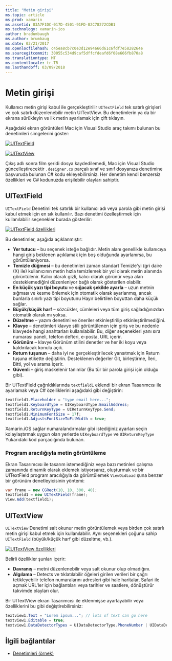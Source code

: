 ```yaml
---
title: "Metin girişi"
ms.topic: article
ms.prod: xamarin
ms.assetid: 03A7F1DC-017D-4501-91FD-82C78272CDB1
ms.technology: xamarin-ios
author: bradumbaugh
ms.author: brumbaug
ms.date: 03/21/2017
ms.openlocfilehash: c45ea8cb7c0e3d12e94666d61c6fdf7e5828264e
ms.sourcegitcommit: 30055c534d9caf5dffcfdeafd6f08e666fb870a8
ms.translationtype: MT
ms.contentlocale: tr-TR
ms.lasthandoff: 03/09/2018
---
```

# <a name="text-input"></a>Metin girişi

Kullanıcı metin girişi kabul ile gerçekleştirilir `UITextField` tek satırlı girişleri ve çok satırlı düzenlenebilir metin UITextView. Bu denetimlerin ya da bir ekrana sürükleyin ve ilk metin ayarlamak için çift tıklayın.

Aşağıdaki ekran görüntüleri Mac için Visual Studio araç takımı bulunan bu denetimleri simgelerini göster:

 [![](text-input-images/image11a.png "UITextField")](text-input-images/image11a.png#lightbox)

 [![](text-input-images/image13a.png "UITextView")](text-input-images/image13a.png#lightbox)

Çıkış adlı sonra film şeridi dosya kaydedilemedi, Mac için Visual Studio güncelleştirecektir `.designer.cs` parçalı sınıf ve sınıf dosyanıza denetimine başvuruda bulunan C# kodu ekleyebilirsiniz. Her denetim kendi benzersiz özellikleri ve C# kodunuzda erişilebilir olayları sahiptir.

 <a name="UITextField" />


## <a name="uitextfield"></a>UITextField

`UITextField` Denetimi tek satırlık bir kullanıcı adı veya parola gibi metin girişi kabul etmek için en sık kullanılır. Bazı denetimi özelleştirmek için kullanılabilir seçenekler burada gösterilir:

 [![](text-input-images/image15a.png "UITextField özellikleri")](text-input-images/image15a.png#lightbox)

Bu denetimler, aşağıda açıklanmıştır:

-  **Yer tutucu** – bu seçenek isteğe bağlıdır. Metin alanı genellikle kullanıcıya hangi giriş beklenen açıklamak için boş olduğunda ayarlanırsa, bu görüntüleniyorsa.
-  **Temizle düğmesi** – bu denetimleri zaman standart Temizle'yi (gri daire (X) ile) kullanıcının metin hızla temizlemek bir yol olarak metin alanında görüntülenir. Kalıcı olarak gizli, kalıcı olarak görünür veya alan desteklemediğini düzenleniyor bağlı olarak gösterilen olabilir.
-  **En küçük yazı tipi boyutu** ve **sığacak şekilde ayarla** – uzun metnin sığması ve kesme önlemek için otomatik olarak ayarlanmış, ancak bunlarla sınırlı yazı tipi boyutunu Hayır belirtilen boyuttan daha küçük sağlar.
-  **Büyük/küçük harf** – sözcükler, cümleleri veya tüm giriş sağladığınızdan otomatik olarak mı yoksa.
-  **Düzeltme** – yazım denetimi ve öneriler etkinleştirilip etkinleştirilmediğini.
-  **Klavye** – denetimleri klavye stili görüntülenen için giriş ve bu nedenle klavyede hangi anahtarları kullanılabilir. Bu, diğer seçenekleri yanı sıra numarası paneli, telefon defteri, e-posta, URL içerir.
-  **Görünüm** – klavye Görünüm stilini denetler ve her iki koyu veya kaldırılacak konulu açık.
-  **Return tuşunun** – daha iyi ne gerçekleştirilecek yansıtmak için Return tuşuna etikette değiştirin. Desteklenen değerler Git, birleştirme, İleri, Bitti, yol ve arama içerir.
-  **Güvenli** – giriş maskelenir tanımlar (Bu tür bir parola girişi için olduğu gibi).


Bir UITextField çağrıldıklarında `textfield1` eklendi bir ekran Tasarımcısı ile ayarlamak veya C# özelliklerini aşağıdaki gibi değiştirin:

```csharp
textfield1.Placeholder = "type email here...";
textfield1.KeyboardType = UIKeyboardType.EmailAddress;
textfield1.ReturnKeyType = UIReturnKeyType.Send;
textfield1.MinimumFontSize = 17f;
textfield1.AdjustsFontSizeToFitWidth = true;
```

Xamarin.iOS sağlar numaralandırmalar gibi istediğiniz ayarları seçin kolaylaştırmak uygun olan yerlerde `UIKeyboardType` ve `UIReturnKeyType` Yukarıdaki kod parçacığında bulunan.

### <a name="display-text-programmatically"></a>Program aracılığıyla metin görüntüleme

Ekran Tasarımcısı ile tasarım istemediğiniz veya bazı metinleri çalışma zamanında dinamik olarak eklemek istiyorsanız, oluşturmak ve bir UITextField program aracılığıyla da görüntülemek `ViewDidLoad` şuna benzer bir görünüm denetleyicisinin yöntemi:

```csharp
var frame = new CGRect(10, 10, 300, 40);
textfield1 = new UITextField(frame);
View.Add(textfield1);
```

 <a name="UITextView" />


## <a name="uitextview"></a>UITextView

`UITextView` Denetimi salt okunur metin görüntülemek veya birden çok satırlı metin girişi kabul etmek için kullanılabilir. Aynı seçenekleri çoğunu sahip `UITextField` (büyük/küçük harf gibi düzeltme, vb.).

 [![](text-input-images/image16a.png "UITextView özellikleri")](text-input-images/image16a.png#lightbox)

Belirli özellikler şunları içerir:

-  **Davranış** – metni düzenlenebilir veya salt okunur olup olmadığını.
-  **Algılama** – Detects ve tıklatılabilir öğeleri girilen verileri bir çağrı tetikleyebilir telefon numaralarını adresleri gibi hale haritalar, Safari ile açmak URL'ler için bağlantıları veya tarihler ve saatlere, dönüştürür takvimde olayları olur.


Bir UITextView ekran Tasarımcısı ile eklenmişse ayarlayabilir veya özelliklerini bu gibi değiştirebilirsiniz:

```csharp
textview1.Text = "Lorem ipsum..."; // lots of text can go here
textview1.Editable = true;
textview1.DataDetectorTypes = UIDataDetectorType.PhoneNumber | UIDataDetectorType.Link;
```



## <a name="related-links"></a>İlgili bağlantılar

- [Denetimleri (örnek)](https://developer.xamarin.com/samples/Controls/)
